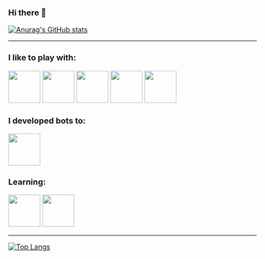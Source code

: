 ### Hi there 👋

[![Anurag's GitHub stats](https://github-readme-stats.vercel.app/api?username=EUK136&show_icons=true)](https://github.com/anuraghazra/github-readme-stats)

---
### I like to play with:

<p align="left">
<img width="65" height="65" src="https://cdn.jsdelivr.net/gh/devicons/devicon/icons/html5/html5-original-wordmark.svg"/>
<img width="65" height="65" src="https://cdn.jsdelivr.net/gh/devicons/devicon/icons/css3/css3-original-wordmark.svg" />
<img width="65" height="65" src="https://cdn.jsdelivr.net/gh/devicons/devicon/icons/javascript/javascript-original.svg" />
<img width="65" height="65" src="https://cdn.jsdelivr.net/gh/devicons/devicon/icons/angularjs/angularjs-original.svg" />
<img width="65" height="65" src="https://cdn.jsdelivr.net/gh/devicons/devicon/icons/nodejs/nodejs-original-wordmark.svg"/>
<p>

### I developed bots to:

<p align="left">
<img width="65" height="65" src="https://cdn.jsdelivr.net/gh/devicons/devicon/icons/discordjs/discordjs-original-wordmark.svg" />
<p>

### Learning:

<p align="left">
<img width="65" height="65" src="https://cdn.jsdelivr.net/gh/devicons/devicon/icons/python/python-original.svg"/>
<img width="65" height="65" src="https://cdn.jsdelivr.net/gh/devicons/devicon/icons/javascript/javascript-original.svg" />
<p>

---

[![Top Langs](https://github-readme-stats.vercel.app/api/top-langs/?username=EUK136&layout=compact)](https://github.com/anuraghazra/github-readme-stats)
